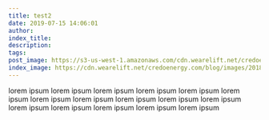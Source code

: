 ```yaml
---
title: test2
date: 2019-07-15 14:06:01
author:
index_title:
description: 
tags:
post_image: https://s3-us-west-1.amazonaws.com/cdn.wearelift.net/credoenergy.com/blog/images/071119_How_to_organize_an_ocean_park_clean_up_in_your_community-1366x483.png
index_image: https://cdn.wearelift.net/credoenergy.com/blog/images/20180713-national-parks-blog.jpg
---
```

lorem ipsum lorem ipsum lorem ipsum lorem ipsum lorem ipsum lorem ipsum lorem ipsum lorem ipsum lorem ipsum lorem ipsum lorem ipsum lorem ipsum lorem ipsum lorem ipsum lorem ipsum lorem ipsum 